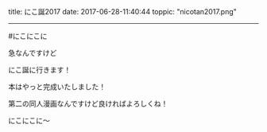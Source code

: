 
title: にこ誕2017
date: 2017-06-28-11:40:44
toppic: "nicotan2017.png"

---

#にこにこに

急なんですけど

にこ誕に行きます！

本はやっと完成いたしました！

第二の同人漫画なんですけど良ければよろしくね！

にこにこに～

